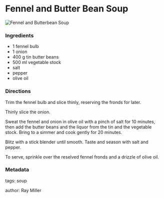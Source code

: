 # Fennel and Butter Bean Soup

![Fennel and Butterbean Soup](fennel-and-butterbean-soup.jpg)

### Ingredients

 * 1 fennel bulb
 * 1 onion
 * 400 g tin butter beans
 * 500 ml vegetable stock
 * salt
 * pepper
 * olive oil

### Directions

Trim the fennel bulb and slice thinly, reserving the fronds for later.

Thinly slice the onion.

Sweat the fennel and onion in olive oil with a pinch of salt for 10 minutes, then add the butter beans and the liquor from the tin and the vegetable stock. Bring to a simmer and cook gently for 20 minutes.

Blitz with a stick blender until smooth. Taste and season with salt and pepper.

To serve, sprinkle over the reselved fennel fronds and a drizzle of olive oil.

### Metadata

tags: soup

author: Ray Miller

